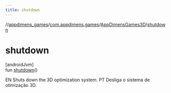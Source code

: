 ```yaml
---
title: shutdown
---
```

//[appdimens_games](../../../index.html)/[com.appdimens.games](../index.html)/[AppDimensGames3D](index.html)/[shutdown](shutdown.html)



# shutdown



[androidJvm]\
fun [shutdown](shutdown.html)()



EN Shuts down the 3D optimization system. PT Desliga o sistema de otimização 3D.



